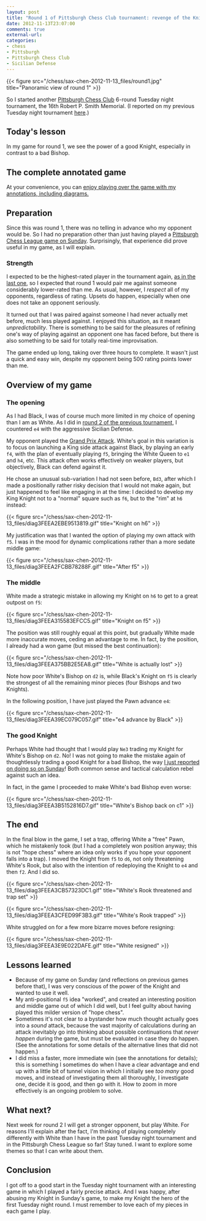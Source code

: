```yaml
---
layout: post
title: "Round 1 of Pittsburgh Chess Club tournament: revenge of the Knight"
date: 2012-11-13T23:07:00
comments: true
external-url: 
categories: 
- chess
- Pittsburgh
- Pittsburgh Chess Club
- Sicilian Defense
---
```

{{< figure src="/chess/sax-chen-2012-11-13_files/round1.jpg" title="Panoramic view of round 1" >}}

So I started another [Pittsburgh Chess Club](http://pittsburghcc.org/) 6-round Tuesday night tournament, the 16th Robert P. Smith Memorial. (I reported on my previous Tuesday night tournament [here](/blog/2012/10/09/final-round-of-pittsburgh-chess-club-tournament-clawing-back-from-a-terrible-position-to-draw-and-tie-for-first/).)

## Today's lesson

In my game for round 1, we see the power of a good Knight, especially in contrast to a bad Bishop.

<!--more-->

## The complete annotated game

At your convenience, you can [enjoy playing over the game with my annotations, including diagrams.](/chess/sax-chen-2012-11-13.htm)

## Preparation

Since this was round 1, there was no telling in advance who my opponent would be. So I had no preparation other than just having played a [Pittsburgh Chess League game on Sunday](/blog/2012/11/11/pittsburgh-chess-league-round-3-back-to-chess-after-a-month-off/). Surprisingly, that experience did prove useful in my game, as I will explain.

### Strength

I expected to be the highest-rated player in the tournament again, [as in the last one](/blog/2012/09/04/round-1-of-the-pittsburgh-chess-club-tournament-the-greek-gift-sacrifice/), so I expected that round 1 would pair me against someone considerably lower-rated than me. As usual, however, I *respect* all of my opponents, regardless of rating. Upsets do happen, especially when one does not take an opponent seriously.

It turned out that I was paired against someone I had never actually met before, much less played against. I enjoyed this situation, as it meant *unpredictability*. There is something to be said for the pleasures of refining one's way of playing against an opponent one has faced before, but there is also something to be said for totally real-time improvisation.

The game ended up long, taking over three hours to complete. It wasn't just a quick and easy win, despite my opponent being 500 rating points lower than me.

## Overview of my game

### The opening

As I had Black, I was of course much more limited in my choice of opening than I am as White. As I did in [round 2 of the previous tournament](/blog/2012/09/12/round-2-of-the-pittsburgh-chess-club-tournament-winning-in-the-sicilian-defense-the-philosophy-and-psychology-of-struggle/), I countered `e4` with the aggressive Sicilian Defense.

My opponent played the [Grand Prix Attack](http://en.wikipedia.org/wiki/Grand_Prix_Attack#Grand_Prix_Attack). White's goal in this variation is to focus on launching a King side attack against Black, by playing an early `f4`, with the plan of eventually playing `f5`, bringing the White Queen to `e1` and `h4`, etc. This attack often works effectively on weaker players, but objectively, Black can defend against it.

He chose an unusual sub-variation I had not seen before, `Bd3`, after which I made a positionally rather risky decision that I would not make again, but just happened to feel like engaging in at the time: I decided to develop my King Knight not to a "normal" square such as `f6`, but to the "rim" at `h6` instead:

{{< figure src="/chess/sax-chen-2012-11-13_files/diag3FEEA2EBE9513819.gif" title="Knight on h6" >}}

My justification was that I wanted the option of playing my own attack with `f5`. I was in the mood for dynamic complications rather than a more sedate middle game:

{{< figure src="/chess/sax-chen-2012-11-13_files/diag3FEEA2FCBB78288F.gif" title="After f5" >}}

### The middle

White made a strategic mistake in allowing my Knight on `h6` to get to a great outpost on `f5`:

{{< figure src="/chess/sax-chen-2012-11-13_files/diag3FEEA315583EFCC5.gif" title="Knight on f5" >}}

The position was still roughly equal at this point, but gradually White made more inaccurate moves, ceding an advantage to me. In fact, by the position, I already had a won game (but missed the best continuation):

{{< figure src="/chess/sax-chen-2012-11-13_files/diag3FEEA375BB2E5EA8.gif" title="White is actually lost" >}}

Note how poor White's Bishop on `d2` is, while Black's Knight on `f5` is clearly the strongest of all the remaining minor pieces (four Bishops and two Knights).

In the following position, I have just played the Pawn advance `e4`:

{{< figure src="/chess/sax-chen-2012-11-13_files/diag3FEEA39EC079C057.gif" title="e4 advance by Black" >}}

### The good Knight

Perhaps White had thought that I would play `Ne3` trading my Knight for White's Bishop on `d2`. No! I was not going to make the mistake again of thoughtlessly trading a good Knight for a bad Bishop, the way [I just reported on doing so on Sunday](/blog/2012/11/11/pittsburgh-chess-league-round-3-back-to-chess-after-a-month-off/)! Both common sense and tactical calculation rebel against such an idea.

In fact, in the game I proceeded to make White's bad Bishop even worse:

{{< figure src="/chess/sax-chen-2012-11-13_files/diag3FEEA3B5152816D7.gif" title="White's Bishop back on c1" >}}

## The end

In the final blow in the game, I set a trap, offering White a "free" Pawn, which he mistakenly took (but I had a completely won position anyway; this is not "hope chess" where an idea only works if you hope your opponent falls into a trap). I moved the Knight from `f5` to `d6`, not only threatening White's Rook, but also with the intention of redeploying the Knight to `e4` and then `f2`. And I did so.

{{< figure src="/chess/sax-chen-2012-11-13_files/diag3FEEA3CB57323DC1.gif" title="White's Rook threatened and trap set" >}}

{{< figure src="/chess/sax-chen-2012-11-13_files/diag3FEEA3CFED99F3B3.gif" title="White's Rook trapped" >}}

White struggled on for a few more bizarre moves before resigning:

{{< figure src="/chess/sax-chen-2012-11-13_files/diag3FEEA3E9E022DAFE.gif" title="White resigned" >}}

## Lessons learned

- Because of my game on Sunday (and reflections on previous games before that), I was very conscious of the power of the Knight and wanted to use it well.
- My anti-positional `f5` idea "worked", and created an interesting position and middle game out of which I did well, but I feel guilty about having played this milder version of "hope chess".
- Sometimes it's not clear to a bystander how much thought actually goes into a *sound* attack, because the vast majority of calculations during an attack inevitably go into thinking about possible continuations that *never happen* during the game, but must be evaluated in case they do happen. (See the annotations for some details of the alternative lines that did not happen.)
- I did miss a faster, more immediate win (see the annotations for details); this is something I sometimes do when I have a clear advantage and end up with a little bit of tunnel vision in which I initially see *too many* good moves, and instead of investigating them all thoroughly, I investigate one, decide it is good, and then go with it. How to zoom in more effectively is an ongoing problem to solve.

## What next?

Next week for round 2 I will get a stronger opponent, but play White. For reasons I'll explain after the fact, I'm thinking of playing completely differently with White than I have in the past Tuesday night tournament and in the Pittsburgh Chess League so far! Stay tuned. I want to explore some themes so that I can write about them.

## Conclusion

I got off to a good start in the Tuesday night tournament with an interesting game in which I played a fairly precise attack. And I was happy, after abusing my Knight in Sunday's game, to make my Knight the hero of the first Tuesday night round. I must remember to love each of my pieces in each game I play.
